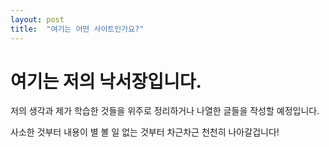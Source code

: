 ```yaml
---
layout: post
title:  "여기는 어떤 사이트인가요?"
---
```


# 여기는 저의 낙서장입니다.

저의 생각과 제가 학습한 것들을 위주로 정리하거나 나열한 글들을 작성할 예정입니다.

사소한 것부터 내용이 별 볼 일 없는 것부터 차근차근 천천히 나아갈겁니다!
